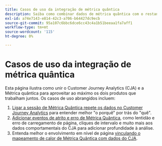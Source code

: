 ```yaml
---
title: Casos de uso da integração de métrica quântica
description: Saiba como combinar dados de métrica quântica com o restante dos dados no Customer Journey Analytics.
exl-id: a74e7143-e814-42c3-a706-b64427dc9ecb
source-git-commit: 95a107c6bbc6dce6cc43c4a1b51beeaa1fa7aff1
workflow-type: tm+mt
source-wordcount: '115'
ht-degree: 0%

---
```


# Casos de uso da integração de métrica quântica

Esta página ilustra como unir o Customer Journey Analytics (CJA) e a Métrica quântica para aproveitar ao máximo os dois produtos que trabalham juntos.  Os casos de uso abrangidos incluem:

1. [Ligar a sessão de Métrica Quântica repete os dados no Customer Journey Analytics](tie-session-replays.md) para entender melhor &quot;o porquê&quot; por trás do &quot;quê&quot;.
1. [Adicionar eventos de atrito e erro de Métrica Quântica](friction-events.md), como lentidão e erro de carregamento de página, cliques de intervalo e muito mais aos dados comportamentais do CJA para adicionar profundidade à análise.
1. Entenda melhor o envolvimento em nível de página [vinculando o mapeamento de calor de Métrica Quântica com dados do CJA](heatmap.md).
